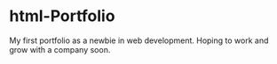 # html-Portfolio
My first portfolio as a newbie in web development. Hoping to work and grow with a company soon.
